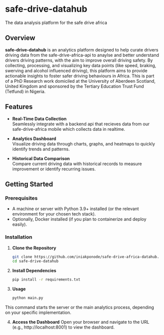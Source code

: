 # safe-drive-datahub

The data analysis platform for the safe drive africa

## Overview

**safe-drive-datahub** is an analytics platform designed to help curate drivers driving data from the safe-drive-africa-api to anaylse and better understand drivers driving patterns, with the aim to improve overall driving safety. By collecting, processing, and visualizing key data points (like speed, braking, swerving and alcohol influenced driving), this platform aims to provide actionable insights to foster safer driving behaviours in Africa. This is part of a PhD Research work domiciled at the University of Aberdeen Scotland, United Kingdom and sponsored by the Tertiary Education Trust Fund (Tetfund) in Nigeria.

## Features

- **Real-Time Data Collection**  
  Seamlessly integrate with a backend api that recieves data from our safe-drive-africa mobile which collects data in realtime.

- **Analytics Dashboard**  
  Visualize driving data through charts, graphs, and heatmaps to quickly identify trends and patterns.


- **Historical Data Comparison**  
  Compare current driving data with historical records to measure improvement or identify recurring issues.

## Getting Started

### Prerequisites

- A machine or server with Python 3.9+ installed (or the relevant environment for your chosen tech stack).
- Optionally, Docker installed (if you plan to containerize and deploy easily).

### Installation

1. **Clone the Repository**  
   ```bash
   git clone https://github.com/iniakponode/safe-drive-africa-datahub.git
   cd safe-drive-datahub

2. **Install Dependencies**
   ```bash
   pip install -r requirements.txt
3. **Usage**
   ```bash
   python main.py
  This command starts the server or the main analytics process, depending on your specific implementation.

4. **Access the Dashboard**
  Open your browser and navigate to the URL (e.g., http://localhost:8001) to view the dashboard.